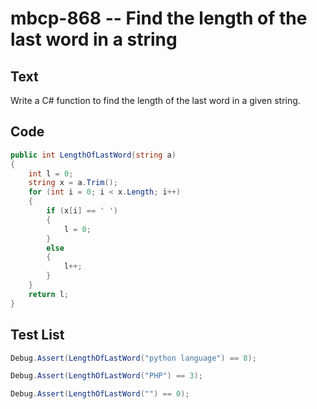 # mbcp-868 -- Find the length of the last word in a string

## Text

Write a C# function to find the length of the last word in a given string.

## Code

```csharp
public int LengthOfLastWord(string a) 
{ 
    int l = 0; 
    string x = a.Trim(); 
    for (int i = 0; i < x.Length; i++) 
    { 
        if (x[i] == ' ') 
        { 
            l = 0; 
        } 
        else 
        { 
            l++; 
        } 
    } 
    return l; 
}
```

## Test List

```csharp
Debug.Assert(LengthOfLastWord("python language") == 8);
```

```csharp
Debug.Assert(LengthOfLastWord("PHP") == 3);
```

```csharp
Debug.Assert(LengthOfLastWord("") == 0);
```
